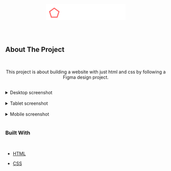<!-- PROJECT LOGO -->
<br />
<br />

<p align="center">
  <a href="#">
    <img src="images/logo_headphones.png" alt="Logo" width="250" height="50">
  </a>
</p>

<br />
<br />


<!-- ABOUT THE PROJECT -->
## About The Project

<br />

<p align="center">
  This project is about building a website with just html and css by following a Figma design project.
  
</p>

<br />


<!-- Screenshots -->
<details>
  <summary>Desktop screenshot</summary>
  <ol>
    <p align="center">
      <a href="#">
        <img src="screenshots/01_headphones_desktop@2x.png" alt="Desktop screenshot">
      </a>
    </p>
  </ol>
</details>
<br />

<details>
  <summary>Tablet screenshot</summary>
  <ol>
    <p align="center">
      <a href="#">
        <img src="screenshots/01_headphones_tablet@2x.png" alt="Tablet screenshot">
      </a>
    </p>
  </ol>
</details>
<br />

<details>
  <summary>Mobile screenshot</summary>
  <ol>
    <p align="center">
      <a href="#">
        <img src="screenshots/01_headphones_mobile@2x.png" alt="Mobile screenshot">
      </a>
    </p>
  </ol>
</details>
<br />


### Built With

<br />

* [HTML](https://en.wikipedia.org/wiki/HTML)

* [CSS](https://en.wikipedia.org/wiki/CSS)
